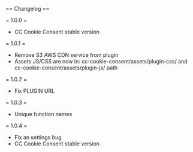 == Changelog ==

= 1.0.0 =
* CC Cookie Consent stable version

= 1.0.1 =
* Remove S3 AWS CDN service from plugin
* Assets JS/CSS are now in: cc-cookie-consent/assets/plugin-css/ and cc-cookie-consent/assets/plugin-js/ path

= 1.0.2 =
* Fix PLUGIN URL

= 1.0.3 =
* Unique function names

= 1.0.4 =
* Fix an settings bug
* CC Cookie Consent stable version
